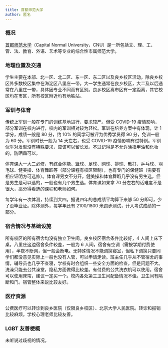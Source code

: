 ```yaml
---
title: 首都师范大学
author: 匿名
---
```


### 概况

[首都师范大学](https://www.cnu.edu.cn)（Capital Normal University，CNU）是一所包括文、理、工、管、法、教育、外语、艺术等专业的综合性市属师范大学。

### 地理位置及交通

学生主要在本部、北一区、北二区、东一区、东二区以及良乡校区活动，除良乡校区外多数校区集中在海淀区八里庄一带。大一学生通常在良乡校区，大二及以后通常在八里庄一带，具体因专业不同而有区别。良乡校区离市区有一定距离，其它校区均在市区，所有校区附近均有地铁站。

### 军训与体育

传统上军训一般在专门的训练基地进行，要求较严。但受 COVID-19 疫情影响，部分军训在校内进行，校内的军训相对较为轻松。军训在培养方案中有体现，计 1 学分，成绩一般是 80 分，约 10% 的同学可被评为优秀学员得 90 分，免训一般为 60 分。军训时长一般为 14 天左右，也受 COVID-19 疫情影响有过特例。军训似乎对发型没有特殊要求，应该可以留长发。不过记得是不允许涂指甲油和化妆的，防晒霜可以。

体育课大一大二必修，有综合体能、篮球、足球、网球、排球、散打、乒乓球、羽毛球、健美操、体育舞蹈等（部分课程有校区限制），也有专门的保健班（需要有相应证明方可选修）。体育课男女不分开。健美操和体育舞蹈几乎没有男生选，但是男生是可以选的，一般也有几个男生选。体育课如果拿 70 分左右的话难度不是很大，高分得看选的课程和老师如何。

每学年有一次体测，持续到大四。据说四年的总成绩平均算下来够 50 分即可，少了没毕业证。除体测外，每学年还有 2100/1800 米跑步测试，计入考试成绩的一部分。

### 宿舍情况与基础设施

所有校区的所有宿舍均没有独立卫生间。良乡校区宿舍条件比较好，4 人间上床下桌，八里庄这边宿舍条件较差，一般为 6 人间，宿舍有空调（需按学期付费使用），半夜不断网，但一般会断电。无特殊情况不能调换寝室，但私下调换只要同学们都没意见实际上一般也没有人管，可以申请走读。班主任几乎从不管宿舍的事情，辅导员也几乎不查寝，学校有时会组织一些安全方面的检查，但是问题不大。洗澡只能去公共澡堂，隐私方面做得比较差。有付费的公共洗衣机可以使用。宿舍可以使用床帘，建议一定买一个。校内各处第三卫生间配备情况不佳。卫生间有隔断和门。宿管整体来说比较友好。

### 医疗资源

公费医疗可以转诊到良乡医院（仅限良乡校区）、北京大学人民医院。转诊和报销比较麻烦。学校心理老师比较友善。

### LGBT 友善梗概

未听说过歧视的情况。
